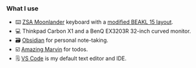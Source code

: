 ### What I use

- :keyboard: [ZSA Moonlander](https://www.zsa.io/moonlander/) keyboard with a [modified BEAKL 15 layout](https://configure.zsa.io/moonlander/layouts/wERmj/latest/0).
- :computer: Thinkpad Carbon X1 and a BenQ EX3203R 32-inch curved monitor.
- :card_file_box: [Obsidian](https://obsidian.md/) for personal note-taking.
- :ballot_box_with_check: [Amazing Marvin](https://amazingmarvin.com/) for todos.
- :spiral_notepad: [VS Code](https://code.visualstudio.com/) is my default text editor and IDE.

